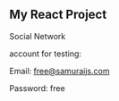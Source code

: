 ## My React Project

Social Network

account for testing: 

Email: free@samuraijs.com

Password: free